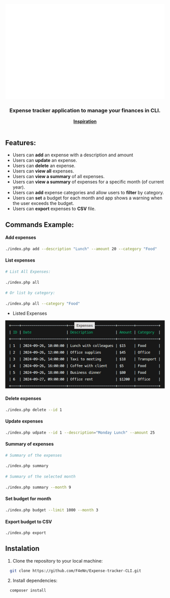 <div align="center">
	<a href="https://github.com/F4eNn/Expense-tracker-CLI">
		<picture>
		  <img src="./.github/header.svg" width="600" height="300" alt="Click to see the source">
		</picture>
	</a>
</div>
<h3 align="center">Expense tracker application to manage your finances in CLI.</h3>
<div align="center" ><strong><a href="https://roadmap.sh/projects/expense-tracker">Inspiration</a></strong></div>

</br>

## Features:

- Users can **add** an expense with a description and amount
- Users can **update** an expense.
- Users can **delete** an expense.
- Users can **view all** expenses.
- Users can **view a summary** of all expenses.
- Users can **view a summary** of expenses for a specific month (of current year).
- Users can **add** expense categories and allow users to **filter** by category.
- Users can **set** a budget for each month and app shows a warning when the user exceeds the budget.
- Users can **export** expenses to **CSV** file.

## Commands Example:

#### Add expenses

```bash
./index.php add --description "Lunch" --amount 20 --category "Food"
```

#### List expenses

```bash
# List All Expenses:

./index.php all

# Or list by category:

./index.php all --category "Food"
```

- Listed Expenses

![Expenses table](./.github/expenses-list.png)

#### Delete expenses

```bash
./index.php delete --id 1
```
#### Update expenses

```bash
./index.php udpate --id 1 --description="Monday Lunch" --amount 25
```

#### Summary of expenses

```bash
# Summary of the expenses

./index.php summary 

# Summary of the selected month

./index.php summary --month 9
```

#### Set budget for month

```bash
./index.php budget --limit 1000 --month 3
```
#### Export budget to CSV

```bash
./index.php export
```


## Instalation

1. Clone the repository to your local machine:

```bash
  git clone https://github.com/F4eNn/Expense-tracker-CLI.git
```
2. Install dependencies:

```bash
  composer install
```

